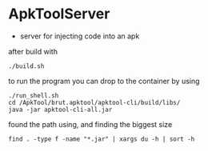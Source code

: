 # ApkToolServer

- server for injecting code into an apk

after build with 
```
./build.sh
```

to run the program
you can drop to the container by using

```
./run_shell.sh
cd /ApkTool/brut.apktool/apktool-cli/build/libs/
java -jar apktool-cli-all.jar
```
found the path using, and finding the biggest size
```
find . -type f -name "*.jar" | xargs du -h | sort -h
```


